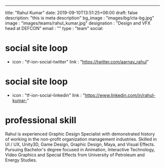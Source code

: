 ---
title: "Rahul Kumar"
date: 2019-09-10T13:51:25+06:00
draft: false
description: "this is meta description"
bg_image : "images/bg/cta-bg.jpg"
image : "images/teams/rahul_kumar.jpg"
designation : "Design and VFX head at DEFCON"
email : ""
type : "team"
social:
  # social site loop
  - icon : "tf-ion-social-twitter"
    link : "https://twitter.com/aarnav_rahul"
  # social site loop
  - icon : "tf-ion-social-linkedin"
    link : "https://www.linkedin.com/in/rahul-kumar-"

# professional skill

Rahul is experienced Graphic Design Specialist with demonstrated history of working in the non-profit organization management industries. Skilled in UI / UX, Unity3D, Game Design, Graphic Design, Maya, and Visual Effects. Pursuing Bachelor's degree focused in Animation, Interactive Technology, Video Graphics and Special Effects from University of Petroleum and Energy Studies. 